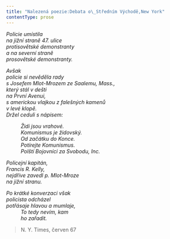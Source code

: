 ```yaml
---
title: "Nalezená poezie:Debata o\_Středním Východě,New York"
contentType: prose
---
```


<section>

_Policie umístila  
na jižní straně 47. ulice  
protisovětské demonstranty  
a na severní straně  
prosovětské demonstranty._

</section>

<section>

_Avšak  
policie si nevěděla rady  
s Josefem Mlot-Mrozem ze Saalemu, Mass.,  
který stál v dešti  
na První Avenui,  
s americkou vlajkou z falešných kamenů  
v levé klopě.  
Držel ceduli s nápisem:_

</section>

<section>

          _Židi jsou vrahové.  
          Komunismus je židovský.  
          Od začátku do Konce.  
          Potírejte Komunismus.  
          Polští Bojovníci za Svobodu, Inc._

</section>

<section>

_Policejní kapitán,  
Francis R. Kelly,  
nejdříve zavedl p. Mlot-Mroze  
na jižní stranu._

</section>

<section>

_Po krátké konverzaci však  
policista odcházel  
potřásaje hlavou a mumlaje,  
          To tedy nevím, kam  
          ho zařadit._

</section>

<section>

> N. Y. Times, červen 67

</section>
